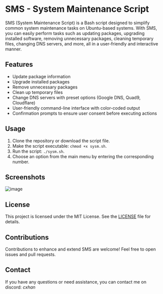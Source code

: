 # SMS - System Maintenance Script

SMS (System Maintenance Script) is a Bash script designed to simplify common system maintenance tasks on Ubuntu-based systems. With SMS, you can easily perform tasks such as updating packages, upgrading installed software, removing unnecessary packages, cleaning temporary files, changing DNS servers, and more, all in a user-friendly and interactive manner.

## Features

- Update package information
- Upgrade installed packages
- Remove unnecessary packages
- Clean up temporary files
- Change DNS servers with preset options (Google DNS, Quad9, Cloudflare)
- User-friendly command-line interface with color-coded output
- Confirmation prompts to ensure user consent before executing actions

## Usage

1. Clone the repository or download the script file.
2. Make the script executable: `chmod +x sysm.sh`.
3. Run the script: `./sysm.sh`.
4. Choose an option from the main menu by entering the corresponding number.

## Screenshots

![image](https://github.com/Chan5k/SMS/assets/87248999/394c3256-609e-4b8e-80d7-6c2b0b2339ea)


## License

This project is licensed under the MIT License. See the [LICENSE](LICENSE) file for details.

## Contributions

Contributions to enhance and extend SMS are welcome! Feel free to open issues and pull requests.

## Contact

If you have any questions or need assistance, you can contact me on discord: *cxhan*

